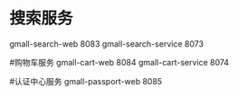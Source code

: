 # 搜索服务
gmall-search-web  8083
gmall-search-service  8073

#购物车服务
gmall-cart-web  8084
gmall-cart-service 8074

#认证中心服务
gmall-passport-web 8085